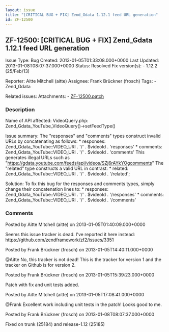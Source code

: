 ```yaml
---
layout: issue
title: "[CRITICAL BUG + FIX] Zend_Gdata 1.12.1 feed URL generation"
id: ZF-12500
---
```


ZF-12500: [CRITICAL BUG + FIX] Zend\_Gdata 1.12.1 feed URL generation
---------------------------------------------------------------------

 Issue Type: Bug Created: 2013-01-05T01:33:08.000+0000 Last Updated: 2013-01-08T08:07:37.000+0000 Status: Resolved Fix version(s): - 1.12.2 (25/Feb/13)
 
 Reporter:  Aitte Mitchell (aitte)  Assignee:  Frank Brückner (frosch)  Tags: - Zend\_Gdata
 
 Related issues: 
 Attachments: - [ZF-12500.patch](/issues/secure/attachment/15226/ZF-12500.patch)
 
### Description

Name of API affected: VideoQuery.php: Zend\_Gdata\_YouTube\_VideoQuery()->setFeedType()

Issue summary: The "responses" and "comments" types construct invalid URLs by concatenating as follows: \* responses: Zend\_Gdata\_YouTube::VIDEO\_URI . '/' . $videoId . 'responses' \* comments: Zend\_Gdata\_YouTube::VIDEO\_URI . '/' . $videoId . 'comments' This generates illegal URLs such as "https://gdata.youtube.com/feeds/api/videos/SZj6rAYkYOgcomments" The "related" type constructs a valid URL in contrast: \* related: Zend\_Gdata\_YouTube::VIDEO\_URI . '/' . $videoId . '/related';

Solution: To fix this bug for the responses and comments types, simply change their concatenation lines to: \* responses: Zend\_Gdata\_YouTube::VIDEO\_URI . '/' . $videoId . '/responses' \* comments: Zend\_Gdata\_YouTube::VIDEO\_URI . '/' . $videoId . '/comments'

 

 

### Comments

Posted by Aitte Mitchell (aitte) on 2013-01-05T01:40:09.000+0000

Seems this issue tracker is dead. I've reported it here instead: <https://github.com/zendframework/zf2/issues/3351>

 

 

Posted by Frank Brückner (frosch) on 2013-01-05T14:40:11.000+0000

@Aitte No, this tracker is not dead! This is the tracker for version 1 and the tracker on Github is for version 2.

 

 

Posted by Frank Brückner (frosch) on 2013-01-05T15:39:23.000+0000

Patch with fix and unit tests added.

 

 

Posted by Aitte Mitchell (aitte) on 2013-01-05T17:08:41.000+0000

@Frank Excellent work including unit tests in the patch! Looks good to me.

 

 

Posted by Frank Brückner (frosch) on 2013-01-08T08:07:37.000+0000

Fixed on trunk (25184) and release-1.12 (25185)

 

 